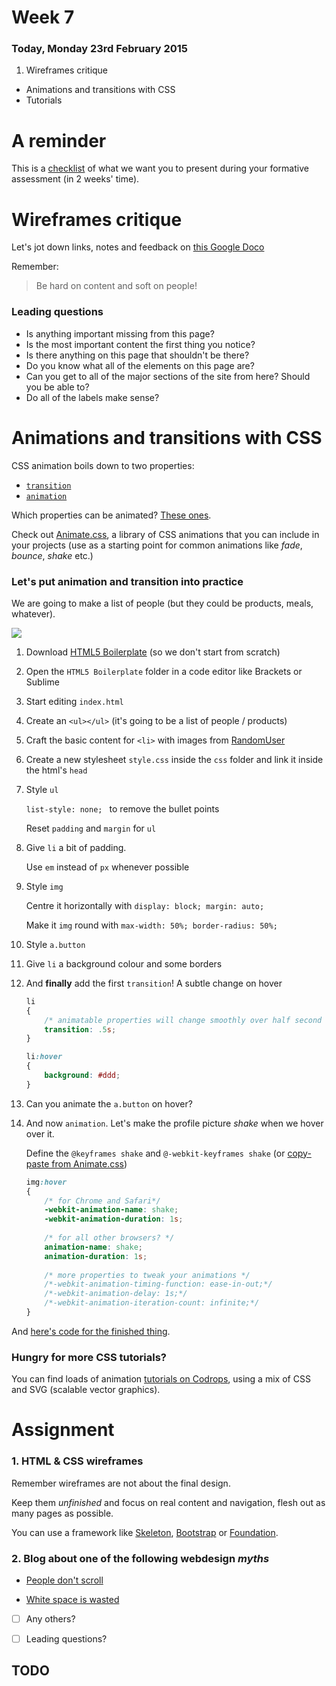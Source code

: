 # Week 7

### Today, Monday 23rd February 2015

1. Wireframes critique
* Animations and transitions with CSS
* Tutorials


# A reminder

This is a [checklist](https://github.com/RavensbourneWebMedia/WEB14104/blob/master/sessions/week-09.md#checklist-for-presentations) of what we want you to present during your formative assessment (in 2 weeks' time).



# Wireframes critique

Let's jot down links, notes and feedback on [this Google Doco](https://docs.google.com/document/d/1uyNXHq_kSXdq3yOMidOq9yI9rISGsglXYJifeqN-wTs/edit?usp=sharing) 

Remember:
 
> Be hard on content and soft on people!

### Leading questions

* Is anything important missing from this page?
* Is the most important content the first thing you notice?
* Is there anything on this page that shouldn't be there?
* Do you know what all of the elements on this page are?
* Can you get to all of the major sections of the site from here? Should you be able to?
* Do all of the labels make sense?



# Animations and transitions with CSS

CSS animation boils down to two properties:

* [`transition`](http://tympanus.net/codrops/css_reference/transition)
* [`animation`](http://tympanus.net/codrops/css_reference/animation)

Which properties can be animated? [These ones](http://www.w3.org/TR/css3-transitions/#animatable-properties).

Check out [Animate.css](http://daneden.github.io/animate.css), a library of CSS animations that you can include in your projects (use as a starting point for common animations like *fade*, *bounce*, *shake* etc.)

### Let's put animation and transition into practice

We are going to make a list of people (but they could be products, meals, whatever).

![](https://raw.githubusercontent.com/RavensbourneWebMedia/WEB14104/master/sessions/assets/transanimation-demo.jpg)

1. Download [HTML5 Boilerplate](https://html5boilerplate.com/) (so we don't start from scratch)

2. Open the `HTML5 Boilerplate` folder in a code editor like Brackets or Sublime

3. Start editing `index.html`

4. Create an `<ul></ul>` (it's going to be a list of people / products)

5. Craft the basic content for `<li>` with images from [RandomUser](https://randomuser.me)

6. Create a new stylesheet `style.css` inside the `css` folder and link it inside the html's `head`

7. Style `ul` 

	`list-style: none; ` to remove the bullet points

	Reset `padding` and `margin` for `ul`

8. Give `li` a bit of padding. 

	Use `em` instead of `px` whenever possible

9. Style `img` 

	Centre it horizontally with `display: block; margin: auto;`

	Make it `img` round with `max-width: 50%; border-radius: 50%;`

10. Style `a.button`

11. Give `li` a background colour and some borders

12. And **finally** add the first `transition`! A subtle change on hover

	```css
	li
	{
		/* animatable properties will change smoothly over half second */
		transition: .5s; 
	}

	li:hover
	{
		background: #ddd;
	}
	```

13. Can you animate the `a.button` on hover?

14. And now `animation`. Let's make the profile picture *shake* when we hover over it.

	Define the `@keyframes shake` and `@-webkit-keyframes shake` (or [copy-paste from Animate.css](https://github.com/daneden/animate.css/blob/master/source/attention_seekers/shake.css)) 

	```css
	img:hover
	{
		/* for Chrome and Safari*/
		-webkit-animation-name: shake;
		-webkit-animation-duration: 1s;
		
		/* for all other browsers? */
		animation-name: shake;
		animation-duration: 1s;
		
		/* more properties to tweak your animations */
		/*-webkit-animation-timing-function: ease-in-out;*/
		/*-webkit-animation-delay: 1s;*/
		/*-webkit-animation-iteration-count: infinite;*/
	}
	```


And [here's code for the finished thing](https://github.com/RavensbourneWebMedia/WEB14104/tree/master/sessions/html5-boilerplate-animation-transition).


### Hungry for more CSS tutorials?

You can find loads of animation [tutorials on Codrops](http://tympanus.net/codrops/category/tutorials), using a mix of CSS and SVG (scalable vector graphics).



# Assignment

### 1. HTML & CSS wireframes

Remember wireframes are not about the final design. 

Keep them *unfinished* and focus on real content and navigation, flesh out as many pages as possible.

You can use a framework like [Skeleton](http://getskeleton.com), [Bootstrap](http://getbootstrap.com) or [Foundation](http://foundation.zurb.com/prototyping.html).

### 2. Blog about one of the following webdesign *myths*

* [People don't scroll](http://uxmyths.com/post/654047943/myth-people-dont-scroll)

* [White space is wasted](http://uxmyths.com/post/2059998441/myth-28-white-space-is-wasted-space)
	
- [ ] Any others? 

- [ ] Leading questions? 





## TODO


